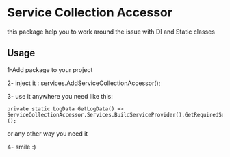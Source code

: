 ﻿# Service Collection Accessor
this package help you to work around the issue with DI and Static classes

## Usage

1-Add package to your project

2- inject it : services.AddServiceCollectionAccessor();

3- use it anywhere you need like this: 
```
private static LogData GetLogData() => ServiceCollectionAccessor.Services.BuildServiceProvider().GetRequiredService<LogData>();
```
or any other way you need it

4- smile :)